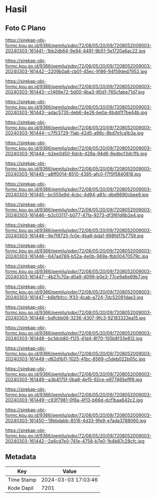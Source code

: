 # Hasil

## Foto C Plano

https://sirekap-obj-formc.kpu.go.id/9366/pemilu/pdpr/72/08/05/20/09/7208052009003-20240303-161441--1bb2db64-9e94-4491-9b51-5e1720a6ac22.jpg

https://sirekap-obj-formc.kpu.go.id/9366/pemilu/pdpr/72/08/05/20/09/7208052009003-20240303-161442--2209b0a8-cb01-45ec-9186-94f59ded7952.jpg

https://sirekap-obj-formc.kpu.go.id/9366/pemilu/pdpr/72/08/05/20/09/7208052009003-20240303-161443--c1469e72-5d00-4ba3-80d1-765cfabe71d7.jpg

https://sirekap-obj-formc.kpu.go.id/9366/pemilu/pdpr/72/08/05/20/09/7208052009003-20240303-161443--adac5735-deb6-4e26-be0a-6bdd1f7be44b.jpg

https://sirekap-obj-formc.kpu.go.id/9366/pemilu/pdpr/72/08/05/20/09/7208052009003-20240303-161444--c7f53729-11ab-42d5-a98c-8bd7e1ca1b3a.jpg

https://sirekap-obj-formc.kpu.go.id/9366/pemilu/pdpr/72/08/05/20/09/7208052009003-20240303-161444--b2ee0d50-6dcb-428a-94d6-8edbcf3dc1fb.jpg

https://sirekap-obj-formc.kpu.go.id/9366/pemilu/pdpr/72/08/05/20/09/7208052009003-20240303-161445--a8ff0014-8510-4395-afc0-f7f5f5840818.jpg

https://sirekap-obj-formc.kpu.go.id/9366/pemilu/pdpr/72/08/05/20/09/7208052009003-20240303-161445--bc555e9d-4cbc-4d94-a81c-dbd9690cbee9.jpg

https://sirekap-obj-formc.kpu.go.id/9366/pemilu/pdpr/72/08/05/20/09/7208052009003-20240303-161446--b2c03117-b077-47fa-9273-df3f61d6b2e4.jpg

https://sirekap-obj-formc.kpu.go.id/9366/pemilu/pdpr/72/08/05/20/09/7208052009003-20240303-161446--9e7f8725-fc0e-4ba6-bda1-998fd17b7759.jpg

https://sirekap-obj-formc.kpu.go.id/9366/pemilu/pdpr/72/08/05/20/09/7208052009003-20240303-161446--647ad789-b52a-4e0b-969a-fbb00470579c.jpg

https://sirekap-obj-formc.kpu.go.id/9366/pemilu/pdpr/72/08/05/20/09/7208052009003-20240303-161447--4b27c70a-d0a9-4099-b0e3-77ce9a6e69b7.jpg

https://sirekap-obj-formc.kpu.go.id/9366/pemilu/pdpr/72/08/05/20/09/7208052009003-20240303-161447--b6bfbfcc-1f33-4cab-a724-7dc52091dae3.jpg

https://sirekap-obj-formc.kpu.go.id/9366/pemilu/pdpr/72/08/05/20/09/7208052009003-20240303-161448--bdfcbb08-3236-4307-9fc3-92183323ea15.jpg

https://sirekap-obj-formc.kpu.go.id/9366/pemilu/pdpr/72/08/05/20/09/7208052009003-20240303-161448--bc1dcb80-f125-41d4-8f70-105b8f33e812.jpg

https://sirekap-obj-formc.kpu.go.id/9366/pemilu/pdpr/72/08/05/20/09/7208052009003-20240303-161449--d62d1b11-1025-41bc-8569-c5deb022b05c.jpg

https://sirekap-obj-formc.kpu.go.id/9366/pemilu/pdpr/72/08/05/20/09/7208052009003-20240303-161449--a3b4175f-0ba8-4e15-92ce-e977465efff8.jpg

https://sirekap-obj-formc.kpu.go.id/9366/pemilu/pdpr/72/08/05/20/09/7208052009003-20240303-161449--c93f7981-0f6a-4f13-b66d-dcf1baa642c2.jpg

https://sirekap-obj-formc.kpu.go.id/9366/pemilu/pdpr/72/08/05/20/09/7208052009003-20240303-161450--19bbdabb-8516-4d33-9fe9-e7ada3788060.jpg

https://sirekap-obj-formc.kpu.go.id/9366/pemilu/pdpr/72/08/05/20/09/7208052009003-20240303-161442--2a6cd7e0-741e-4758-b7e0-1b4b87c28cfc.jpg


## Metadata

| Key        | Value               |
| ---------- | ------------------- |
| Time Stamp | 2024-03-03 17:03:46 |
| Kode Dapil | 7201                |



